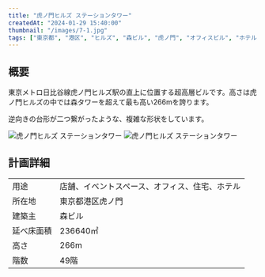 ```yaml
---
title: "虎ノ門ヒルズ ステーションタワー"
createdAt: "2024-01-29 15:40:00"
thumbnail: "/images/7-1.jpg"
tags: ["東京都", "港区", "ヒルズ", "森ビル", "虎ノ門", "オフィスビル", "ホテル"]
---
```


## 概要
東京メトロ日比谷線虎ノ門ヒルズ駅の直上に位置する超高層ビルです。高さは虎ノ門ヒルズの中では森タワーを超えて最も高い266mを誇ります。

逆向きの台形が二つ繋がったような、複雑な形状をしています。

<div class="mt-2 grid grid-cols-2 gap-x-2">
	<img src="/images/7-1.jpg" alt="虎ノ門ヒルズ ステーションタワー"/>
	<img src="/images/7-2.jpg" alt="虎ノ門ヒルズ ステーションタワー"/>
</div>


## 計画詳細
| | |
| ---- | ----
| 用途 | 店舗、イベントスペース、オフィス、住宅、ホテル
| 所在地 | 東京都港区虎ノ門
| 建築主 | 森ビル
| 延べ床面積 | 236640㎡
| 高さ | 266m
| 階数 | 49階